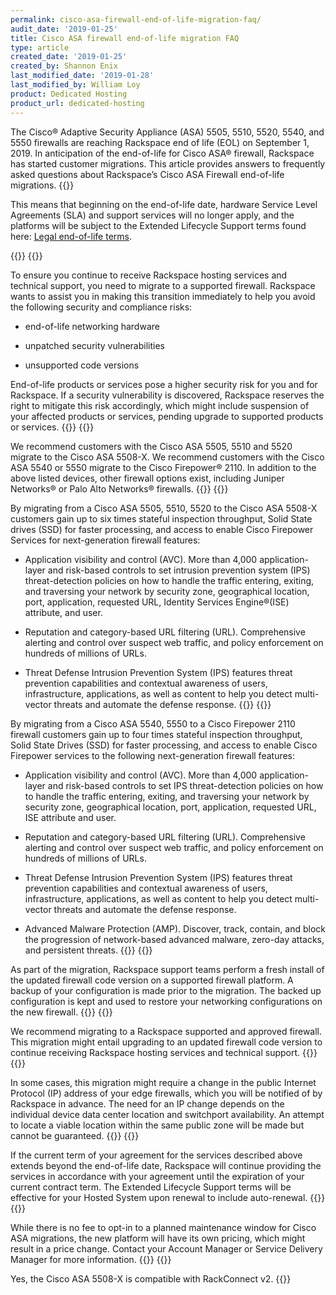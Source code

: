 ```yaml
---
permalink: cisco-asa-firewall-end-of-life-migration-faq/
audit_date: '2019-01-25'
title: Cisco ASA firewall end-of-life migration FAQ
type: article
created_date: '2019-01-25'
created_by: Shannon Enix
last_modified_date: '2019-01-28'
last_modified_by: William Loy
product: Dedicated Hosting
product_url: dedicated-hosting
---
```


The Cisco&reg; Adaptive Security Appliance (ASA) 5505, 5510, 5520, 5540, and 5550 firewalls are reaching Rackspace end of life (EOL) on September 1, 2019. In anticipation of the end-of-life for Cisco ASA&reg; firewall, Rackspace has started customer migrations. This article provides answers to frequently asked questions about Rackspace’s Cisco ASA Firewall end-of-life migrations.
{{<accordion title="What does the Rackspace end of life of Cisco ASA Firewalls mean?" col="in" href="accordion1">}}

This means that beginning on the end-of-life date, hardware Service Level Agreements (SLA) and support services will no longer apply, and the platforms will be subject to the Extended Lifecycle Support terms found here: [Legal end-of-life terms](https://www.rackspace.com/information/legal/eolterms).

{{</accordion>}}
{{<accordion title="Why do I need to migrate to a new firewall?" col="in" href="accordion2">}}

To ensure you continue to receive Rackspace hosting services and technical support, you need to migrate to a supported firewall. Rackspace wants to assist you in making this transition immediately to help you avoid the following security and compliance risks:

- end-of-life networking hardware

- unpatched security vulnerabilities

- unsupported code versions

End-of-life products or services pose a higher security risk for you and for Rackspace. If a security vulnerability is discovered, Rackspace reserves the right to mitigate this risk accordingly, which might include suspension of your affected products or services, pending upgrade to supported products or services.
{{</accordion>}}
{{<accordion title="What are the available firewall migration choices?" col="in" href="accordion3">}}

We recommend customers with the Cisco ASA 5505, 5510 and 5520 migrate to the Cisco ASA 5508-X. We recommend customers with the Cisco ASA 5540 or 5550 migrate to the Cisco Firepower&reg; 2110. In addition to the above listed devices, other firewall options exist, including Juniper Networks&reg; or Palo Alto Networks&reg; firewalls.
{{</accordion>}}
{{<accordion title="What are the benefits of migrating to the Cisco ASA 5508-X firewall?" col="in" href="accordion4">}}

By migrating from a Cisco ASA 5505, 5510, 5520 to the Cisco ASA 5508-X customers gain up to six times stateful inspection throughput, Solid State drives (SSD) for faster processing, and access to enable Cisco Firepower Services for next-generation firewall features:

- Application visibility and control (AVC). More than 4,000 application-layer and risk-based controls to set intrusion prevention system (IPS) threat-detection policies on how to handle the traffic entering, exiting, and traversing your network by security zone, geographical location, port, application, requested URL, Identity Services Engine&reg;(ISE) attribute, and user.

- Reputation and category-based URL filtering (URL). Comprehensive alerting and control over suspect web traffic, and policy enforcement on hundreds of millions of URLs.

- Threat Defense Intrusion Prevention System (IPS) features threat prevention capabilities and contextual awareness of users, infrastructure, applications, as well as content to help you detect multi-vector threats and automate the defense response.
{{</accordion>}}
{{<accordion title="What are the benefits of migrating to the Cisco Firepower&reg; 2110 firewall?" col="in" href="accordion5">}}

By migrating from a Cisco ASA 5540, 5550 to a Cisco Firepower 2110 firewall customers gain up to four times stateful inspection throughput, Solid State Drives (SSD) for faster processing, and access to enable Cisco Firepower services to the following next-generation firewall features:

- Application visibility and control (AVC). More than 4,000 application-layer and risk-based controls to set IPS threat-detection policies on how to handle the traffic entering, exiting, and traversing your network by security zone, geographical location, port, application, requested URL, ISE attribute and user.

- Reputation and category-based URL filtering (URL). Comprehensive alerting and control over suspect web traffic, and policy enforcement on hundreds of millions of URLs.

- Threat Defense Intrusion Prevention System (IPS) features threat prevention capabilities and contextual awareness of users, infrastructure, applications, as well as content to help you detect multi-vector threats and automate the defense response.

- Advanced Malware Protection (AMP). Discover, track, contain, and block the progression of network-based advanced malware, zero-day attacks, and persistent threats.
{{</accordion>}}
{{<accordion title="What does the migration process entail?" col="in" href="accordion6">}}

As part of the migration, Rackspace support teams perform a fresh install of the updated firewall code version on a supported firewall platform. A backup of your configuration is made prior to the migration. The backed up configuration is kept and used to restore your networking configurations on the new firewall.
{{</accordion>}}
{{<accordion title="Will I need to upgrade to a new code version?" col="in" href="accordion7">}}

We recommend migrating to a Rackspace supported and approved firewall. This migration might entail upgrading to an updated firewall code version to continue receiving Rackspace hosting services and technical support.
{{</accordion>}}
{{<accordion title="Will the migration change my IP address?" col="in" href="accordion8">}}

In some cases, this migration might require a change in the public Internet Protocol (IP) address of your edge firewalls, which you will be notified of by Rackspace in advance. The need for an IP change depends on the individual device data center location and switchport availability. An attempt to locate a viable location within the same public zone will be made but cannot be guaranteed.
{{</accordion>}}
{{<accordion title="What if my contract term extends past the September 1, 2019 EOL date?" col="in" href="accordion9">}}

If the current term of your agreement for the services described above extends beyond the end-of-life date, Rackspace will continue providing the services in accordance with your agreement until the expiration of your current contract term. The Extended Lifecycle Support terms will be effective for your Hosted System upon renewal to include auto-renewal.
{{</accordion>}}
{{<accordion title="Is there a fee to migrate to a new firewall?" col="in" href="accordion10">}}

While there is no fee to opt-in to a planned maintenance window for Cisco ASA migrations, the new platform will have its own pricing, which might result in a price change. Contact your Account Manager or Service Delivery Manager for more information.
{{</accordion>}}
{{<accordion title="Is the Cisco ASA-X 5508 compatible with RackConnect v2?" col="in" href="accordion11">}}

Yes, the Cisco ASA 5508-X is compatible with RackConnect v2.
{{</accordion>}}
